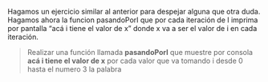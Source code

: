 Hagamos un ejercicio similar al anterior para despejar alguna que otra duda.
Hagamos ahora la funcion pasandoPorI que por cada iteración de I imprima por pantalla “acá i tiene el valor de x” donde x va a ser el valor de i en cada iteración.

> Realizar una función llamada **pasandoPorI** que muestre por consola **acá i tiene el valor de x** por cada valor que va tomando i desde 0 hasta el numero 3 la palabra 